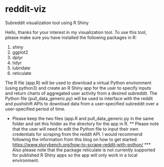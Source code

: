 # reddit-viz
Subreddit visualization tool using R Shiny

Hello, thanks for your interest in my visualization tool. To use this tool, please make sure you have installed the following packages in R:
1) shiny
2) ggplot2
3) dplyr
4) tidyr
5) lubridate
6) reticulate

The R file (app.R) will be used to download a virtual Python environment (using python3) and create an R Shiny app for the user to specify inputs and return charts of aggregated user activity from a desired subreddit.
The Python file (pull_data_generic.py) will be used to interface with the reddit and pushshift APIs to download data from a user-specified subreddit over a user-specified period of time.
* Please keep the two files (app.R and pull_data_generic.py in the same folder and set this folder as the directory for the app in R.
** Please note that the user will need to edit the Python file to input their own credentials for scraping from the reddit API. I would recommend following the information from this blog on how to get started: https://www.storybench.org/how-to-scrape-reddit-with-python/
*** Also please note that the package reticulate is not currently supported for published R Shiny apps so the app will only work in a local environment.
